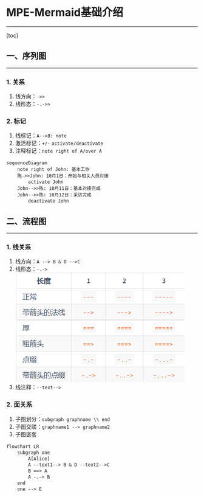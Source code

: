 # MPE-Mermaid基础介绍
---
[toc]


## 一、序列图
---
### 1. 关系
1. 线方向：`->>`
2. 线形态：`-.->>`
### 2. 标记
1. 线标记：`A-->B: note`
2. 激活标记：`+/-` `activate/deactivate`
3. 注释标记：`note right of A/over A`
```mermaid
sequenceDiagram
    note right of John: 基本工作
    陈->>John: 10月1日：开始与相关人员对接
        activate John
    John-->>陈: 10月11日：基本对接完成
    John-->>陈: 10月12日：采访完成
        deactivate John
```

## 二、流程图
---
### 1. 线关系
1. 线方向：`A --> B & D -->C`
2. 线形态：`-.->`
    ![箭头属性](images/2022-08-01-11-11-25.png)
3. 线注释：`--text-->`
### 2. 面关系
1. 子图划分：`subgraph graphname \\ end`
2. 子图交联：`graphname1 --> graphname2`
3. 子图嵌套
```mermaid
flowchart LR
    subgraph one
        A[Alice]
        A --text1--> B & D --text2-->C
        B ==> A
        A -.-> B
    end
    one --> E
```
